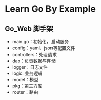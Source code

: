 # Learn Go By Example


## Go_Web 脚手架
- main.go：初始化，启动服务
- config：yaml、json等配置文件
- controllers：处理请求
- dao：负责数据与存储
- logger：日志文件
- logic: 业务逻辑
- model：模型
- pkg：第三方库
- router：路由
